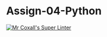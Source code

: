 # Assign-04-Python
[![Mr Coxall's Super Linter](https://github.com/ICS3UC-Programming-AngelI/Assign-04-Python/workflows/Mr%20Coxall's%20Super%20Linter/badge.svg)](https://github.com/ICS3UC-Programming-AngelI/Assign-04-Python/actions/)
